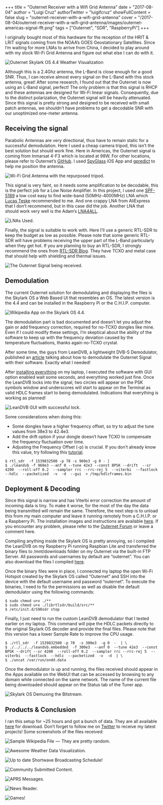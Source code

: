 +++
title = "Outernet Receiver with a Wifi Grid Antenna"
date = "2017-08-04"
author = "Luigi Cruz"
authorTwitter = "luigifcruz"
showFullContent = false
slug = "outernet-receiver-with-a-wifi-grid-antenna"
cover = "/2017-08-04/outernet-receiver-with-a-wifi-grid-antenna/images/outernet-americas-signal-fft.png"
tags = ["Outernet", "SDR", "RaspberryPi"]
+++

I originally bought most of this hardware for the reception of the HRIT & LRIT signals coming from the NOAA’s GOES Geostationary Satellites. Since I’m waiting for more LNAs to arrive from China, I decided to play around with my stock Wi-Fi Grid Antenna and figure out what else I can do with it.

![Outernet Skylark OS 4.4 Weather Visualization](images/weather-outernet.png)

Although this is a 2.4Ghz antenna, the L-Band is close enough for a good SNR. Thus, I can receive almost every signal on the L-Band with this stock antenna, great! After some research, I found out that the Outernet is now using an L-Band signal, perfect! The only problem is that this signal is RHCP and these antennas are designed for Wi-Fi linear signals. Consequently, due to the distinct polarization, the Outernet signal will be heavily attenuated. Since this signal is pretty strong and designed to be received with small patch antennas, we shouldn’t have problems to get a decodable SNR with our unoptimized one-meter antenna.

## Receiving the signal
Parabolic Antennas are very directional, thus have to remain static for a successful demodulation. Here I used a cheap camera tripod, this isn’t the best solution but should work fine. Here in Americas, the Outernet signal is coming from Inmarsat 4-F3 which is located at 98W. For other locations, please refer to Outernet’s [GitHub](https://github.com/Outernet-Project/Information/wiki/Satellites,-Frequencies,-and-Coverage-Area). I used [SpyGlass](https://itunes.apple.com/us/app/spyglass/id332639548?mt=8) iOS App and [gpredict](http://gpredict.oz9aec.net/) to help me position the antenna.

![Wi-Fi Grid Antenna with the repurposed tripod.](images/wifi-grid-antenna.jpeg)

This signal is very faint, so it needs some amplification to be decodable, this is the perfect job for a Low Noise Amplifier. In this project, I used one [SPF-5189](http://www.ebay.com/itm/LNA-50-to-4000MHz-SPF5189-NF-0-6dB-LNA-RF-amplifier-FM-HF-VHF-UHF-Ham-Radio-/152224877094?hash=item23714f4a26:g:SEoAAOSwGtRXxrXk) a low cost easy to find wide-band (50MHz-4000MHz) LNA which [Lucas Teske](https://twitter.com/lucasteske) recommended to me. And one crappy LNA from AliExpress that I don’t recommend, but in this case did the job. Another LNA that should work very well is the Adam’s [LNA4ALL](http://lna4all.blogspot.com.br/).

![LNAs Used.](images/outernet-setup-lna.jpeg)

Finally, the signal is suitable to work with. Here I’ll use a generic RTL-SDR to keep the budget as low as possible. Please note that some generic RTL-SDR will have problems receiving the upper part of the L-Band particularly when they get hot. If you are planning to buy an RTL-SDR, I strongly recommend the ones from [RTL-SDR Blog](http://www.rtl-sdr.com/buy-rtl-sdr-dvb-t-dongles/). They have TCXO and metal case that should help with shielding and thermal issues.

![The Outernet Signal being received.](images/outernet-americas-signal-fft.png)

## Demodulation
The current Outernet solution for demodulating and displaying the files is the Skylark OS a Web Based UI that resembles an OS. The latest version is the 4.4 and can be installed in the Raspberry Pi or the C.H.I.P. computer.

![Wikipedia App on the Skylark OS 4.4.](images/outernet-sample-wikipedia-file.png)

The demodulation part is bad documented and doesn’t let you adjust the gain or add frequency correction, required for no-TCXO dongles like mine. Even if I could modify these settings, I’m skeptical about the ability of the software to keep up with the frequency deviation caused by the temperature fluctuations, thanks again no-TCXO crystal.

After some time, the guys from LeanDVB, a lightweight DVB-S Demodulator, published an [article](http://www.pabr.org/radio/leandvb-satmodem/leandvb-satmodem.en.html) talking about how to demodulate the Outernet Signal with their software. Exactly what I needed!

After [installing everything](https://github.com/pabr/leansdr) on my laptop, I executed the software with GUI option enabled wait some seconds, and everything worked just fine. Once the LeanDVB locks into the signal, two circles will appear on the PSK symbols window and underscores will start to appear on the Terminal as valid HDLC frames start to being demodulated. Indications that everything is working as planned!

![LeanDVB GUI with successful lock.](images/outernet-signal-constellation.png)

Some considerations when doing this:
- Some dongles have a higher frequency offset, so try to adjust the tune values from 38e3 to 42.4e3.
- Add the drift option if your dongle doesn’t have TCXO to compensate the frequency fluctuation over time.
- Adjusting the Frequency Offset (-p) is crucial. If you don’t already know this value, try following this [tutorial](http://davidnelson.me/?p=371).

```shell
$ rtl_sdr  -f 1539832500 -p 78 -s 960e3 -g 0 - |
$ ./leandvb -f 960e3 --anf 0 --tune 42e3 --const BPSK --drift  --sr 4200  --roll-off 0.2  --sampler rrc --rrc-rej 5  --viterbi  --fastlock  --hdlc  --packetized  -v  -d  --gui  > /tmp/hdlcframes.bin
```

## Deployment & Decoding
Since this signal is narrow and has Viterbi error correction the amount of incoming data is tiny. To make it worse, for the most of the day the data being transmitted will remain the same. Therefore, the next step is to unload this from my main computer and leave it running remotely from a C.H.I.P. or a Raspberry Pi. The installation images and instructions are available [here](https://archive.outernet.is/images/). If you encounter any problem, please refer to the [Outernet Forum](http://forums.outernet.is/) or leave a comment here.

Compiling anything inside the Skylark OS is pretty annoying, so I compiled the LeanDVB on my Raspberry Pi running Raspbian Lite and transferred the binary files to /mnt/downloads folder on my Outernet via the built-in FTP Server. All passwords and usernames by default are “outernet”. You can also download the files I compiled [here](https://www.dropbox.com/s/j3j6j97851biwaf/leansdr.zip?dl=0).

Once the binary files were in place, I connected my laptop the open Wi-Fi Hotspot created by the Skylark OS called “Outernet” and SSH into the device with the default username and password “outernet”. To execute the binaries, I need to fix the permissions as well as disable the default demodulator using the following commands:

```shell
$ sudo chmod u+x ./**
$ sudo chmod u+x ./librtlsdr/build/src/**
$ /etc/init.d/S90sdr stop
```

Finally, I just need to run the custom LeanDVB demodulator that I tested earlier on my laptop. This command will pipe the HDLC packets directly to the original Skylark OS decoder and provide the final files. Please note that this version has a lower Sample Rate to improve the CPU usage.

```
$ ./rtl_sdr  -f 1539832500 -p 78  -s 300e3  -g 0  -  | \
$ ./../../../leandvb.embedded  -f 300e3  --anf 0  --tune 42e3  --const BPSK --drift --sr 4200  --roll-off 0.2  --sampler rrc --rrc-rej 5  --viterbi  --fastlock  --hdlc  --packetized  -v  -d  | \
$ ./uncat /var/run/ondd.data
```

Once the demodulator is up and running, the files received should appear in the Apps available on the WebUI that can be accessed by browsing to any domain while connected on the same network. The name of the current file being downloaded should appear on the Status tab of the Tuner app.

![Skylark OS Demuxing the Bitstream.](images/outernet-skylark-demuxing.png)

## Products & Conclusion
I ran this setup for ~25 hours and got a bunch of data. They are all available [here](https://www.dropbox.com/s/dw0cl0uix1bb1dn/Outernet%20Files.zip?dl=0) for download. Don’t forget to follow me on [Twitter](https://twitter.com/luigifcruz) to receive my latest projects! Some screenshots of the files received:

![Sample Wikipedia File  —  They are pretty random.](images/outernet-wikipedia-sample-2.png)

![Awesome Weather Data Visualization.](images/outernet-weather-skylark.png)

![Up to date Shortwave Broadcasting Schedule!](images/outernet-shortwave-radio-skylark.png)

![Community Submitted Content.](images/outernet-comunity-content.png)

![APRS Messages.](images/outernet-aprs-messages.png)

![News Reader.](images/outernet-news-feed-skylark.png)

![Games!](images/outernet-games-skylark.png)
